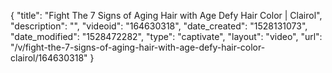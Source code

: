 {
    "title": "Fight The 7 Signs of Aging Hair with Age Defy Hair Color | Clairol",
    "description": "",
    "videoid": "164630318",
    "date_created": "1528131073",
    "date_modified": "1528472282",
    "type": "captivate",
    "layout": "video",
    "url": "\/v\/fight-the-7-signs-of-aging-hair-with-age-defy-hair-color-clairol\/164630318"
}